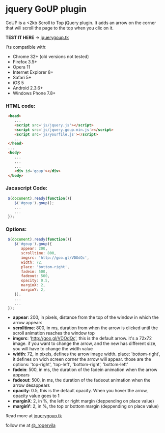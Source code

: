 # jquery GoUP plugin

GoUP is a <2kb Scroll to Top jQuery plugin. It adds an arrow on the corner
that will scroll the page to the top when you clic on it. 

**TEST IT HERE** -> [jquerygoup.tk](https://jquerygoup.tk) 

I'ts compatible with:

 * Chrome 32+ (old versions not tested)
 * Firefox 3.5+
 * Opera 11
 * Internet Explorer 8+
 * Safari 5+ 
 * iOS 5
 * Android 2.3.6+
 * Windows Phone 7.8+

### HTML code:

```html
 <head>
    ...
    <script src='js/jquery.js'></script>
    <script src='js/jquery.goup.min.js'></script>
    <script src='js/yourfile.js'></script>
    ...
 </head>
 ...
 <body>
    ...
    ...
    ...
    <div id='goup'></div>
 </body>
```

### Jacascript Code:

```javascript
 $(document).ready(function(){
    $('#goup').goup();
    ...
    ...
 });
```

### Options:

```javascript
 $(document).ready(function(){
    $('#goup').goup({
       appear: 200,
       scrolltime: 800,
       imgsrc: 'http://goo.gl/VDOdQc',
       width: 72,
       place: 'bottom-right',
       fadein: 500,
       fadeout: 500,
       opacity: 0.5,
       marginX: 2,
       marginY: 2,
    });
    ...
    ...
 });
```


   * **appear**: 200, in pixels, distance from the top of the window in which the arrow appears
   * **scrolltime**: 800, in ms, duration from when the arrow is clicked until the scroll animation reaches the window top
   * **imgsrc**: 'http://goo.gl/VDOdQc', this is the default arrow. it's a 72x72 image. if you want to change the arrow, and the new has different size, you will have to change the width value
   * **width**: 72, in pixels, defines the arrow image width.
    place: 'bottom-right', it defines on wich screen corner the arrow will appear. those are the options: 'top-right', 'top-left', 'bottom-right', 'bottom-left'
   * **fadein**: 500, in ms, the duration of the fadein animation when the arrow appears
   * **fadeout**: 500, in ms, the duration of the fadeout animation when the arrow desappears
   * **opacity**: 0.5, this is the default opacity. When you hover the arrow, opacity value goes to 1
   * **marginX**: 2, in %, the left or right margin (deppending on place value)
   * **marginY**: 2, in %, the top or bottom margin (deppending on place value)


Read more at [jquerygoup.tk](https://jquerygoup.tk) 

follow me at [@_rogervila](https://twitter.com/_rogervila) 
